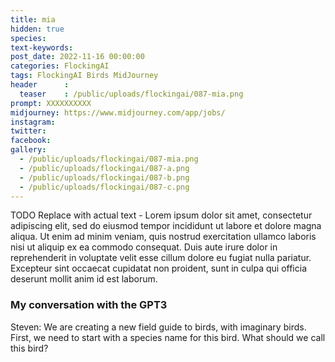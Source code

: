 ```yaml
---
title: mia
hidden: true
species: 
text-keywords: 
post_date: 2022-11-16 00:00:00
categories: FlockingAI
tags: FlockingAI Birds MidJourney 
header      :
  teaser    : /public/uploads/flockingai/087-mia.png
prompt: XXXXXXXXXX
midjourney: https://www.midjourney.com/app/jobs/
instagram: 
twitter: 
facebook: 
gallery: 
  - /public/uploads/flockingai/087-mia.png
  - /public/uploads/flockingai/087-a.png
  - /public/uploads/flockingai/087-b.png
  - /public/uploads/flockingai/087-c.png
---
```


TODO Replace with actual text - Lorem ipsum dolor sit amet, consectetur adipiscing elit, sed do eiusmod tempor incididunt ut labore et dolore magna aliqua. Ut enim ad minim veniam, quis nostrud exercitation ullamco laboris nisi ut aliquip ex ea commodo consequat. Duis aute irure dolor in reprehenderit in voluptate velit esse cillum dolore eu fugiat nulla pariatur. Excepteur sint occaecat cupidatat non proident, sunt in culpa qui officia deserunt mollit anim id est laborum.

### My conversation with the GPT3

Steven: We are creating a new field guide to birds, with imaginary birds. First, we need to start with a species name for this bird. What should we call this bird?
